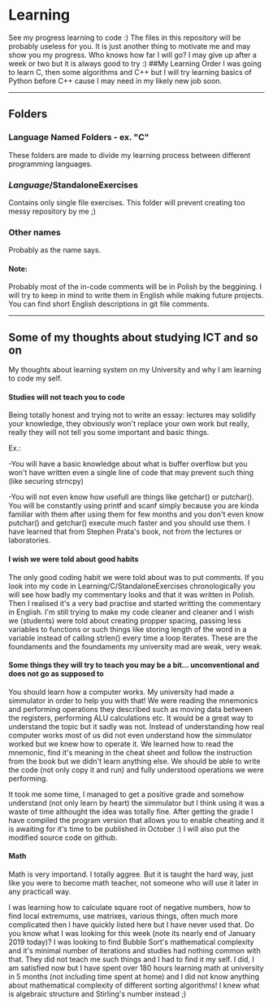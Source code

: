 # Learning 
See my progress learning to code :)
The files in this repository will be probably useless for you. It is just another thing to motivate me and may show you my progress. 
Who knows how far I will go? I may give up after a week or two but it is always good to try :)
##My Learning Order
I was going to learn C, then some algorithms and C++ but I will try learning basics of Python before C++ cause I may need in my likely new job soon.

---

## Folders
### Language Named Folders - ex. "C"
These folders are made to divide my learning process between different programming languages.
### *Language*/StandaloneExercises
Contains only single file exercises. This folder will prevent creating too messy repository by me ;)
### Other names
Probably as the name says.

#### Note:
Probably most of the in-code comments will be in Polish by the beggining. I will try to keep in mind to write them in English while making future projects. You can find short English descriptions in git file comments.

---
## Some of my thoughts about studying ICT and so on
My thoughts about learning system on my University and why I am learning to code my self.

#### Studies will not teach you to code
Being totally honest and trying not to write an essay: lectures may solidify your knowledge, they obviously won't replace your own work but really, really they will not tell you some important and basic things.

Ex.:

-You will have a basic knowledge about what is buffer overflow but you won't have written even a single line of code that may prevent such thing (like securing strncpy)

-You will not even know how usefull are things like getchar() or putchar(). You will be constantly using printf and scanf simply because you are kinda familiar with them after using them for few months and you don't even know putchar() and getchar() execute much faster and you should use them. I have learned that from Stephen Prata's book, not from the lectures or laboratories.

#### I wish we were told about good habits
The only good coding habit we were told about was to put comments. If you look into my code in Learning/C/StandaloneExercises chronologically you will see how badly my commentary looks and that it was written in Polish. Then I realised it's a very bad practise and started writting the commentary in English.
I'm still trying to make my code cleaner and cleaner and I wish we (students) were told about creating propper spacing, passing less variables to functions or such things like storing length of the word in a variable instead of calling strlen() every time a loop iterates. These are the foundaments and the foundaments my university mad are weak, very weak.

#### Some things they will try to teach you may be a bit... unconventional and does not go as supposed to
You should learn how a computer works. My university had made a simmulator in order to help you with that! We were reading the mnemonics and performing operations they described such as moving data between the registers, performing ALU calculations etc. It would be a great way to understand the topic but it sadly was not. Instead of understanding how real computer works most of us did not even understand how the simmulator worked but we knew how to operate it. We learned how to read the mnemonic, find it's meaning in the cheat sheet and follow the instruction from the book but we didn't learn anything else. We should be able to write the code (not only copy it and run) and fully understood operations we were performing.

It took me some time, I managed to get a positive grade and somehow understand (not only learn by heart) the simmulator but I think using it was a waste of time althought the idea was totally fine. After getting the grade I have compiled the program version that allows you to enable cheating and it is awaiting for it's time to be published in October :) I will also put the modified source code on github.

#### Math
Math is very importand. I totally aggree. But it is taught the hard way, just like you were to become math teacher, not someone who will use it later in any practicall way.

I was learning how to calculate square root of negative numbers, how to find local extremums, use matrixes, various things, often much more complicated then I have quickly listed here but I have never used that.
Do you know what I was looking for this week (note its nearly end of January 2019 today)? I was looking to find Bubble Sort's mathematical complexity and it's minimal number of iterations and studies had nothing common with that. They did not teach me such things and I had to find it my self. I did, I am satisfied now but I have spent over 180 hours learning math at university in 5 months (not including time spent at home) and I did not know anything about mathematical complexity of different sorting algorithms! I knew what is algebraic structure and Stirling's number instead ;)

